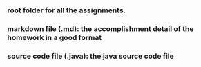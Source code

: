 ### root folder for all the assignments.

### markdown file (.md): the accomplishment detail of the homework in a good format
### source code file (.java): the java source code file
